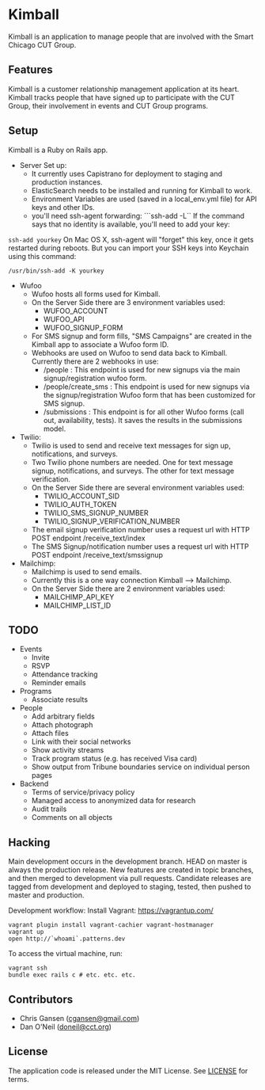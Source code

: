 Kimball
=====

Kimball is an application to manage people that are involved with the Smart Chicago CUT Group.

Features
--------

Kimball is a customer relationship management application at its heart. Kimball tracks people that have signed up to participate with the CUT Group, their involvement in events and CUT Group programs.

Setup
-----
Kimball is a Ruby on Rails app. 

* Server Set up:
  * It currently uses Capistrano for deployment to staging and production instances.
  * ElasticSearch needs to be installed and running for Kimball to work.
  * Environment Variables are used (saved in a local_env.yml file) for API keys and other IDs.
  * you'll need ssh-agent forwarding:
  ```ssh-add -L``
If the command says that no identity is available, you'll need to add your key:

```ssh-add yourkey```
On Mac OS X, ssh-agent will "forget" this key, once it gets restarted during reboots. But you can import your SSH keys into Keychain using this command:

```/usr/bin/ssh-add -K yourkey```
* Wufoo
  * Wufoo hosts all forms used for Kimball.
  * On the Server Side there are 3 environment variables used:
    * WUFOO_ACCOUNT
    * WUFOO_API
    * WUFOO_SIGNUP_FORM
  * For SMS signup and form fills, "SMS Campaigns" are created in the Kimball app to associate a Wufoo form ID.
  * Webhooks are used on Wufoo to send data back to Kimball. Currently there are 2 webhooks in use:
    * /people : This endpoint is used for new signups via the main signup/registration wufoo form.
    * /people/create_sms : This endpoint is used for new signups via the signup/registration Wufoo form that has been customized for SMS signup.
    * /submissions : This endpoint is for all other Wufoo forms (call out, availability, tests). It saves the results in the submissions model. 
* Twilio:
  * Twilio is used to send and receive text messages for sign up, notifications, and surveys.
  * Two Twilio phone numbers are needed. One for text message signup, notifications, and surveys. The other for text message verification.
  * On the Server Side there are several environment variables used:
    * TWILIO_ACCOUNT_SID
    * TWILIO_AUTH_TOKEN
    * TWILIO_SMS_SIGNUP_NUMBER
    * TWILIO_SIGNUP_VERIFICATION_NUMBER
  * The email signup verification number uses a request url with HTTP POST endpoint /receive_text/index
  * The SMS Signup/notification number uses a request url with HTTP POST endpoint /receive_text/smssignup
* Mailchimp:
  * Mailchimp is used to send emails.
  * Currently this is a one way connection Kimball --> Mailchimp.
  * On the Server Side there are 2 environment variables used:
    * MAILCHIMP_API_KEY
    * MAILCHIMP_LIST_ID


TODO
----
* Events
  * Invite
  * RSVP
  * Attendance tracking
  * Reminder emails
* Programs
  * Associate results
* People
  * Add arbitrary fields
  * Attach photograph
  * Attach files
  * Link with their social networks
  * Show activity streams
  * Track program status (e.g. has received Visa card)
  * Show output from Tribune boundaries service on individual person pages
* Backend
  * Terms of service/privacy policy
  * Managed access to anonymized data for research
  * Audit trails
  * Comments on all objects

Hacking
-------

Main development occurs in the development branch. HEAD on master is always the production release. New features are created in topic branches, and then merged to development via pull requests. Candidate releases are tagged from development and deployed to staging, tested, then pushed to master and production.

Development workflow:
Install Vagrant: https://vagrantup.com/
```
vagrant plugin install vagrant-cachier vagrant-hostmanager
vagrant up
open http://`whoami`.patterns.dev
```

To access the virtual machine, run:
```
vagrant ssh
bundle exec rails c # etc. etc. etc.
```

Contributors
------------

* Chris Gansen (cgansen@gmail.com)
* Dan O'Neil (doneil@cct.org)

License
-------

The application code is released under the MIT License. See [LICENSE](LICENSE.md) for terms.